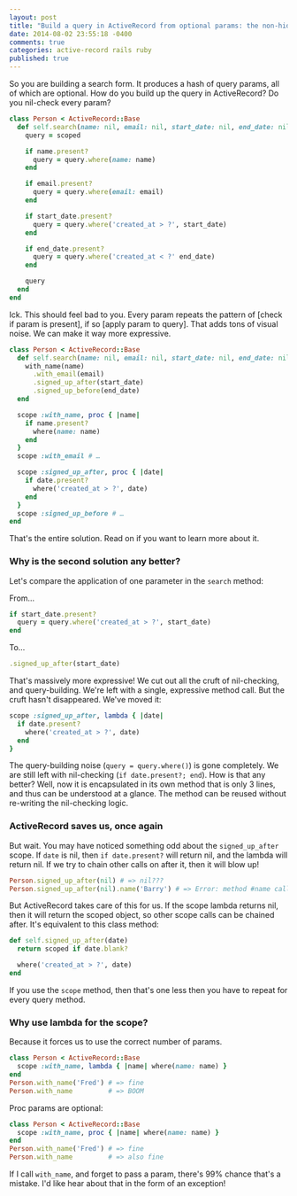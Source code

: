 ```yaml
---
layout: post
title: "Build a query in ActiveRecord from optional params: the non-hideous version"
date: 2014-08-02 23:55:18 -0400
comments: true
categories: active-record rails ruby
published: true
---
```


So you are building a search form. It produces a hash of query params, all of which are optional.
How do you build up the query in ActiveRecord? Do you nil-check every param?

```ruby
class Person < ActiveRecord::Base
  def self.search(name: nil, email: nil, start_date: nil, end_date: nil)
    query = scoped

    if name.present?
      query = query.where(name: name)
    end

    if email.present?
      query = query.where(email: email)
    end

    if start_date.present?
      query = query.where('created_at > ?', start_date)
    end

    if end_date.present?
      query = query.where('created_at < ?' end_date)
    end

    query
  end
end
```

Ick. This should feel bad to you.
Every param repeats the pattern of [check if param is present], if so [apply param to query].
That adds tons of visual noise. We can make it way more expressive.

```ruby
class Person < ActiveRecord::Base
  def self.search(name: nil, email: nil, start_date: nil, end_date: nil)
    with_name(name)
      .with_email(email)
      .signed_up_after(start_date)
      .signed_up_before(end_date)
  end

  scope :with_name, proc { |name|
    if name.present?
      where(name: name)
    end
  }
  scope :with_email # …

  scope :signed_up_after, proc { |date|
    if date.present?
      where('created_at > ?', date)
    end
  }
  scope :signed_up_before # …
end
```

That's the entire solution. Read on if you want to learn more about it.

### Why is the second solution any better?

Let's compare the application of one parameter in the `search` method:

From… 

```ruby
if start_date.present?
  query = query.where('created_at > ?', start_date)
end
```

To…

```ruby
.signed_up_after(start_date)
```

That's massively more expressive! We cut out all the cruft of nil-checking, and query-building.
We're left with a single, expressive method call. But the cruft hasn't disappeared. We've moved it:

```ruby
scope :signed_up_after, lambda { |date|
  if date.present?
    where('created_at > ?', date)
  end
}
```

The query-building noise (`query = query.where()`) is gone completely.
We are still left with nil-checking (`if date.present?; end`).
How is that any better?
Well, now it is encapsulated in its own method that is only 3 lines, and thus can be understood at a glance.
The method can be reused without re-writing the nil-checking logic.

### ActiveRecord saves us, once again

But wait. You may have noticed something odd about the `signed_up_after` scope.
If `date` is nil, then `if date.present?` will return nil, and the lambda will return nil.
If we try to chain other calls on after it, then it will blow up!

```ruby
Person.signed_up_after(nil) # => nil???
Person.signed_up_after(nil).name('Barry') # => Error: method #name called on nil ????
```

But ActiveRecord takes care of this for us.
If the scope lambda returns nil, then it will return the scoped object, so other scope calls can be chained after.
It's equivalent to this class method:

```ruby
def self.signed_up_after(date)
  return scoped if date.blank?

  where('created_at > ?', date)
end
```

If you use the `scope` method, then that's one less then you have to repeat for every query method.

### Why use lambda for the scope?

Because it forces us to use the correct number of params.

```ruby
class Person < ActiveRecord::Base
  scope :with_name, lambda { |name| where(name: name) }
end
Person.with_name('Fred') # => fine
Person.with_name         # => BOOM
```

Proc params are optional:

```ruby
class Person < ActiveRecord::Base
  scope :with_name, proc { |name| where(name: name) }
end
Person.with_name('Fred') # => fine
Person.with_name         # => also fine
```

If I call `with_name`, and forget to pass a param, there's 99% chance that's a mistake.
I'd like hear about that in the form of an exception!
